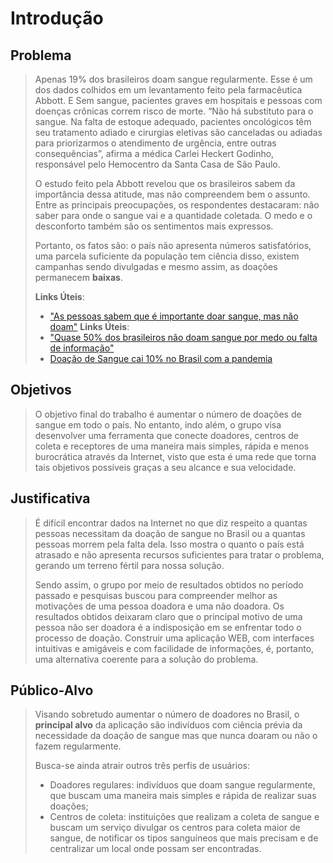 # Introdução

## Problema
> Apenas 19% dos brasileiros doam sangue regularmente. Esse é um dos dados colhidos em um levantamento feito pela farmacêutica Abbott. E Sem sangue, pacientes graves em hospitais e pessoas com doenças crônicas correm risco de morte. “Não há substituto para o sangue. Na falta de estoque adequado, pacientes oncológicos têm seu tratamento adiado e cirurgias eletivas são canceladas ou adiadas para priorizarmos o atendimento de urgência, entre outras consequências”, afirma a médica Carlei Heckert Godinho, responsável pelo Hemocentro da Santa Casa de São Paulo. 
>
> O estudo feito pela Abbott revelou que os brasileiros sabem da importância dessa atitude, mas não compreendem bem o assunto. Entre as principais preocupações, os respondentes destacaram: não saber para onde o sangue vai e a quantidade coletada. O medo e o desconforto também são os sentimentos mais expressos. 
>
> Portanto, os fatos são: o país não apresenta números satisfatórios, uma parcela suficiente da população tem ciência disso, existem campanhas sendo divulgadas e mesmo assim, as doações permanecem **baixas**.
>
> **Links Úteis**:
> - ["As pessoas sabem que é importante doar sangue, mas não doam"](https://observatorio3setor.org.br/carrossel/as-pessoas-sabem-que-e-importante-doar-sangue-mas-nao-doam/)
> **Links Úteis**:
> - ["Quase 50% dos brasileiros não doam sangue por medo ou falta de informação"](https://saude.abril.com.br/medicina/quase-50-dos-brasileiros-nao-doam-sangue-por-medo-ou-falta-de-informacao/)
> - [Doação de Sangue cai 10% no Brasil com a pandemia](https://www.cnnbrasil.com.br/saude/doacao-de-sangue-cai-10-no-brasil-com-a-pandemia/)

## Objetivos
> O objetivo final do trabalho é aumentar o número de doações de sangue em todo o país. No entanto, indo além, o grupo visa desenvolver uma ferramenta que conecte doadores, centros de coleta e receptores de uma maneira mais simples, rápida e menos burocrática através da Internet, visto que esta é uma rede que torna tais objetivos possíveis graças a seu alcance e sua velocidade.

## Justificativa

> É difícil encontrar dados na Internet no que diz respeito a quantas pessoas necessitam da doação de sangue no Brasil ou a quantas pessoas morrem pela falta dela. Isso mostra o quanto o país está atrasado e não apresenta recursos suficientes para tratar o problema, gerando um terreno fértil para nossa solução.
>
> Sendo assim, o grupo por meio de resultados obtidos no período passado e pesquisas buscou para compreender melhor as motivações de uma pessoa doadora e uma não doadora. Os resultados obtidos deixaram claro que o principal motivo de uma pessoa não ser doadora é a indisposição em se enfrentar todo o processo de doação. Construir uma aplicação WEB, com interfaces intuitivas e amigáveis e com facilidade de informações, é, portanto, uma alternativa coerente para a solução do problema.

## Público-Alvo

> Visando sobretudo aumentar o número de doadores no Brasil, o **principal alvo** da aplicação são indivíduos com ciência prévia da necessidade da doação de sangue mas que nunca doaram ou não o fazem regularmente.
> 
> Busca-se ainda atrair outros três perfis de usuários:
> - Doadores regulares: indivíduos que doam sangue regularmente, que buscam uma maneira mais simples e rápida de realizar suas doações;
> - Centros de coleta: instituições que realizam a coleta de sangue e buscam um serviço divulgar os centros para coleta maior de sangue, de notificar os tipos sanguíneos que mais precisam e de centralizar um local onde possam ser encontradas.
